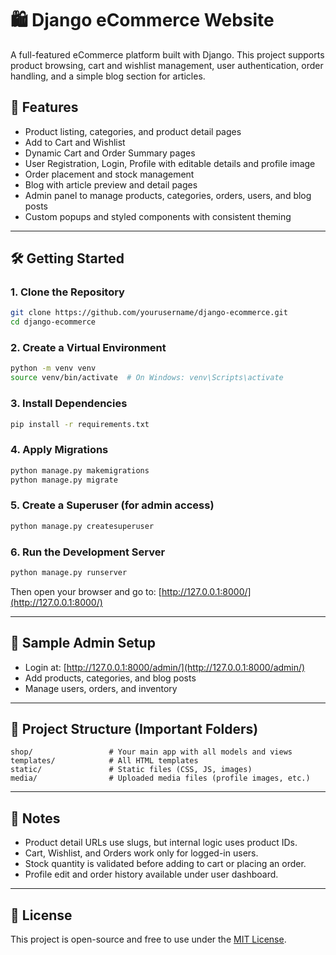 # 🛍️ Django eCommerce Website

A full-featured eCommerce platform built with Django. This project supports product browsing, cart and wishlist management, user authentication, order handling, and a simple blog section for articles.

## 🚀 Features

- Product listing, categories, and product detail pages
- Add to Cart and Wishlist
- Dynamic Cart and Order Summary pages
- User Registration, Login, Profile with editable details and profile image
- Order placement and stock management
- Blog with article preview and detail pages
- Admin panel to manage products, categories, orders, users, and blog posts
- Custom popups and styled components with consistent theming

---

## 🛠️ Getting Started

### 1. Clone the Repository

```bash
git clone https://github.com/yourusername/django-ecommerce.git
cd django-ecommerce
````

### 2. Create a Virtual Environment

```bash
python -m venv venv
source venv/bin/activate  # On Windows: venv\Scripts\activate
```

### 3. Install Dependencies

```bash
pip install -r requirements.txt
```

### 4. Apply Migrations

```bash
python manage.py makemigrations
python manage.py migrate
```

### 5. Create a Superuser (for admin access)

```bash
python manage.py createsuperuser
```

### 6. Run the Development Server

```bash
python manage.py runserver
```

Then open your browser and go to:
[http://127.0.0.1:8000/](http://127.0.0.1:8000/)

---

## 🧪 Sample Admin Setup

* Login at: [http://127.0.0.1:8000/admin/](http://127.0.0.1:8000/admin/)
* Add products, categories, and blog posts
* Manage users, orders, and inventory

---

## 📂 Project Structure (Important Folders)

```
shop/                 # Your main app with all models and views
templates/            # All HTML templates
static/               # Static files (CSS, JS, images)
media/                # Uploaded media files (profile images, etc.)
```

---

## 📌 Notes

* Product detail URLs use slugs, but internal logic uses product IDs.
* Cart, Wishlist, and Orders work only for logged-in users.
* Stock quantity is validated before adding to cart or placing an order.
* Profile edit and order history available under user dashboard.

---

## 📄 License

This project is open-source and free to use under the [MIT License](LICENSE).
